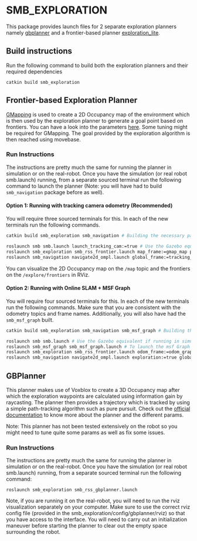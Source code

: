 # SMB_EXPLORATION

This package provides launch files for 2 separate exploration planners namely [gbplanner](https://github.com/ETHZ-RobotX/gbplanner_ros) and a frontier-based planner [exploration_lite](http://wiki.ros.org/explore_lite).

## Build instructions

Run the following command to build both the exploration planners and their required dependencies

```
catkin build smb_exploration
```

## Frontier-based Exploration Planner

[GMapping](http://wiki.ros.org/gmapping) is used to create a 2D Occupancy map of the environment which is then used by the exploration planner to generate a goal point based on frontiers. You can have a look into the parameters [here](http://wiki.ros.org/explore_lite). Some tuning might be required for GMapping. The goal provided by the exploration algorithm is then reached using movebase.

### Run Instructions 

The instructions are pretty much the same for running the planner in simulation or on the real-robot. Once you have the simulation (or real robot smb.launch) running, from a separate sourced terminal run the following command to launch the planner (Note: you will have had to build ```smb_navigation``` package before as well). 

#### Option 1: Running with tracking camera odometry (Recommended)
You will require three sourced terminals for this. In each of the new terminals run the following commands.
```bash
catkin build smb_exploration smb_navigation # Building the necessary packages if not done before
```
```bash
roslaunch smb smb.launch launch_tracking_cam:=true # Use the Gazebo equivalent if running in simulation with tracking cam flag
roslaunch smb_exploration smb_rss_frontier.launch map_frame:=gmap_map publish_odom_to_map:=true # Exploration + GMapping
roslaunch smb_navigation navigate2d_ompl.launch global_frame:=tracking_camera_odom # Path Planner
```
You can visualize the 2D Occupancy map on the ```/map``` topic and the frontiers on the ```/explore/frontiers``` in RViz.

#### Option 2: Running with Online SLAM + MSF Graph
You will require four sourced terminals for this. In each of the new terminals run the following commands. Make sure that you are consistent with the odometry topics and frame names. Additionally, you will also have had the ```smb_msf_graph``` built.
```bash
catkin build smb_exploration smb_navigation smb_msf_graph # Building the necessary packages if not done before
```
```bash
roslaunch smb smb.launch # Use the Gazebo equivalent if running in simulation
roslaunch smb_msf_graph smb_msf_graph.launch # To launch the msf Graph State Estimation
roslaunch smb_exploration smb_rss_frontier.launch odom_frame:=odom_graph_msf map_frame:=gmap_map publish_odom_to_map:=true # Exploration + GMapping
roslaunch smb_navigation navigate2d_ompl.launch exploration:=true global_frame:=gmap_map odom_topic:=/graph_msf/est_odometry_odom_imu # Path Planner
```


## GBPlanner

This planner makes use of Voxblox to create a 3D Occupancy map after which the exploration waypoints are calculated using information gain by raycasting. The planner then provides a trajectory which is tracked by using a simple path-tracking algorithm such as pure pursuit. Check out the [official documentation](https://github.com/ntnu-arl/gbplanner_ros/wiki) to know more about the planner and the different params.

Note: This planner has not been tested extensively on the robot so you might need to tune quite some params as well as fix some issues.

### Run Instructions 

The instructions are pretty much the same for running the planner in simulation or on the real-robot. Once you have the simulation (or real robot smb.launch) running, from a separate sourced terminal run the following command:

```
roslaunch smb_exploration smb_rss_gbplanner.launch
```

Note, if you are running it on the real-robot, you will need to run the rviz visualization separately on your computer. Make sure to use the correct rviz config file (provided in the smb_exploration/config/gbplanner/rviz) so that you have access to the interface.
You will need to carry out an initialization maneuver before starting the planner to clear out the empty space surrounding the robot.
